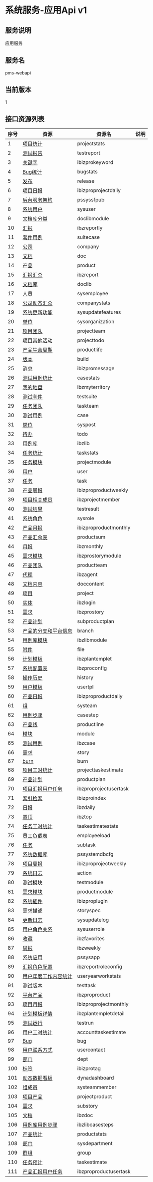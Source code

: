 
# 系统服务-应用Api v1
## 服务说明
应用服务

## 服务名
pms-webapi

## 当前版本
1

## 接口资源列表
| 序号 | 资源 | 资源名 | 说明 |
| ---- | ---- | ---- | ---- |
| 1 | [项目统计](1/ProjectStats) | projectstats |  |
| 2 | [测试报告](1/TestReport) | testreport |  |
| 3 | [关键字](1/IBIZProKeyword) | ibizprokeyword |  |
| 4 | [Bug统计](1/BugStats) | bugstats |  |
| 5 | [发布](1/Release) | release |  |
| 6 | [项目日报](1/IbizproProjectDaily) | ibizproprojectdaily |  |
| 7 | [后台服务架构](1/PSSysSFPub) | pssyssfpub |  |
| 8 | [系统用户](1/SysUser) | sysuser |  |
| 9 | [文档库分类](1/DocLibModule) | doclibmodule |  |
| 10 | [汇报](1/IbzReportly) | ibzreportly |  |
| 11 | [套件用例](1/SuiteCase) | suitecase |  |
| 12 | [公司](1/Company) | company |  |
| 13 | [文档](1/Doc) | doc |  |
| 14 | [产品](1/Product) | product |  |
| 15 | [汇报汇总](1/IbzReport) | ibzreport |  |
| 16 | [文档库](1/DocLib) | doclib |  |
| 17 | [人员](1/SysEmployee) | sysemployee |  |
| 18 | [公司动态汇总](1/CompanyStats) | companystats |  |
| 19 | [系统更新功能](1/SysUpdateFeatures) | sysupdatefeatures |  |
| 20 | [单位](1/SysOrganization) | sysorganization |  |
| 21 | [项目团队](1/ProjectTeam) | projectteam |  |
| 22 | [项目其他活动](1/ProjectTodo) | projecttodo |  |
| 23 | [产品生命周期](1/ProductLife) | productlife |  |
| 24 | [版本](1/Build) | build |  |
| 25 | [消息](1/IBIZProMessage) | ibizpromessage |  |
| 26 | [测试用例统计](1/CaseStats) | casestats |  |
| 27 | [我的地盘](1/IbzMyTerritory) | ibzmyterritory |  |
| 28 | [测试套件](1/TestSuite) | testsuite |  |
| 29 | [任务团队](1/TaskTeam) | taskteam |  |
| 30 | [测试用例](1/Case) | case |  |
| 31 | [岗位](1/SysPost) | syspost |  |
| 32 | [待办](1/Todo) | todo |  |
| 33 | [用例库](1/IbzLib) | ibzlib |  |
| 34 | [任务统计](1/TaskStats) | taskstats |  |
| 35 | [任务模块](1/ProjectModule) | projectmodule |  |
| 36 | [用户](1/User) | user |  |
| 37 | [任务](1/Task) | task |  |
| 38 | [产品周报](1/IbizproProductWeekly) | ibizproproductweekly |  |
| 39 | [项目相关成员](1/IbzProjectMember) | ibzprojectmember |  |
| 40 | [测试结果](1/TestResult) | testresult |  |
| 41 | [系统角色](1/SysRole) | sysrole |  |
| 42 | [产品月报](1/IbizproProductMonthly) | ibizproproductmonthly |  |
| 43 | [产品汇总表](1/ProductSum) | productsum |  |
| 44 | [月报](1/IbzMonthly) | ibzmonthly |  |
| 45 | [需求模块](1/IBZProStoryModule) | ibzprostorymodule |  |
| 46 | [产品团队](1/PRODUCTTEAM) | productteam |  |
| 47 | [代理](1/IbzAgent) | ibzagent |  |
| 48 | [文档内容](1/DocContent) | doccontent |  |
| 49 | [项目](1/Project) | project |  |
| 50 | [实体](1/IbzLogin) | ibzlogin |  |
| 51 | [需求](1/IBZProStory) | ibzprostory |  |
| 52 | [产品计划](1/SubProductPlan) | subproductplan |  |
| 53 | [产品的分支和平台信息](1/Branch) | branch |  |
| 54 | [用例库模块](1/IbzLibModule) | ibzlibmodule |  |
| 55 | [附件](1/File) | file |  |
| 56 | [计划模板](1/IbzPlanTemplet) | ibzplantemplet |  |
| 57 | [系统配置表](1/IbzproConfig) | ibzproconfig |  |
| 58 | [操作历史](1/History) | history |  |
| 59 | [用户模板](1/UserTpl) | usertpl |  |
| 60 | [产品日报](1/IbizproProductDaily) | ibizproproductdaily |  |
| 61 | [组](1/SysTeam) | systeam |  |
| 62 | [用例步骤](1/CaseStep) | casestep |  |
| 63 | [产品线](1/ProductLine) | productline |  |
| 64 | [模块](1/Module) | module |  |
| 65 | [测试用例](1/IbzCase) | ibzcase |  |
| 66 | [需求](1/Story) | story |  |
| 67 | [burn](1/Burn) | burn |  |
| 68 | [项目工时统计](1/ProjectTaskestimate) | projecttaskestimate |  |
| 69 | [产品计划](1/ProductPlan) | productplan |  |
| 70 | [项目汇报用户任务](1/IbzproProjectUserTask) | ibzproprojectusertask |  |
| 71 | [索引检索](1/IbizproIndex) | ibizproindex |  |
| 72 | [日报](1/IbzDaily) | ibzdaily |  |
| 73 | [置顶](1/IbzTop) | ibztop |  |
| 74 | [任务工时统计](1/taskestimatestats) | taskestimatestats |  |
| 75 | [员工负载表](1/EmpLoyeeload) | employeeload |  |
| 76 | [任务](1/SubTask) | subtask |  |
| 77 | [系统数据库](1/PSSystemDBCfg) | pssystemdbcfg |  |
| 78 | [项目周报](1/IbizproProjectWeekly) | ibizproprojectweekly |  |
| 79 | [系统日志](1/Action) | action |  |
| 80 | [测试模块](1/TestModule) | testmodule |  |
| 81 | [需求模块](1/ProductModule) | productmodule |  |
| 82 | [系统插件](1/IBIZProPlugin) | ibizproplugin |  |
| 83 | [需求描述](1/StorySpec) | storyspec |  |
| 84 | [更新日志](1/SysUpdateLog) | sysupdatelog |  |
| 85 | [用户角色关系](1/SysUserRole) | sysuserrole |  |
| 86 | [收藏](1/IbzFavorites) | ibzfavorites |  |
| 87 | [周报](1/IbzWeekly) | ibzweekly |  |
| 88 | [系统应用](1/PSSysApp) | pssysapp |  |
| 89 | [汇报角色配置](1/IbzReportRoleConfig) | ibzreportroleconfig |  |
| 90 | [用户年度工作内容统计](1/UserYearWorkStats) | useryearworkstats |  |
| 91 | [测试版本](1/TestTask) | testtask |  |
| 92 | [平台产品](1/IBZProProduct) | ibzproproduct |  |
| 93 | [项目月报](1/IbizproProjectMonthly) | ibizproprojectmonthly |  |
| 94 | [计划模板详情](1/IbzPlanTempletDetail) | ibzplantempletdetail |  |
| 95 | [测试运行](1/TestRun) | testrun |  |
| 96 | [用户工时统计](1/AccountTaskestimate) | accounttaskestimate |  |
| 97 | [Bug](1/Bug) | bug |  |
| 98 | [用户联系方式](1/UserContact) | usercontact |  |
| 99 | [部门](1/Dept) | dept |  |
| 100 | [标签](1/IBIZProTag) | ibizprotag |  |
| 101 | [动态数据看板](1/DynaDashboard) | dynadashboard |  |
| 102 | [组成员](1/SysTeamMember) | systeammember |  |
| 103 | [项目产品](1/ProjectProduct) | projectproduct |  |
| 104 | [需求](1/SubStory) | substory |  |
| 105 | [文档](1/IBzDoc) | ibzdoc |  |
| 106 | [用例库用例步骤](1/IbzLibCaseSteps) | ibzlibcasesteps |  |
| 107 | [产品统计](1/ProductStats) | productstats |  |
| 108 | [部门](1/SysDepartment) | sysdepartment |  |
| 109 | [群组](1/Group) | group |  |
| 110 | [任务预计](1/TaskEstimate) | taskestimate |  |
| 111 | [产品汇报用户任务](1/IbzproProductUserTask) | ibzproproductusertask |  |


